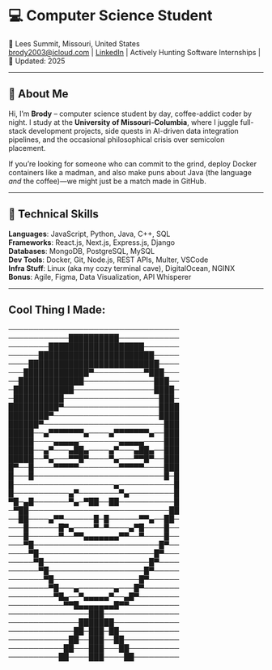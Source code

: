 # 💻 Computer Science Student 
📍 Lees Summit, Missouri, United States  
brody2003@icloud.com |  [LinkedIn](https://www.linkedin.com/in/brody-nelson-ab600027a) |  Actively Hunting Software Internships | 📅 Updated: 2025  

---

## 👋 About Me  

Hi, I’m **Brody** – computer science student by day, coffee-addict coder by night. I study at the **University of Missouri-Columbia**, where I juggle full-stack development projects, side quests in AI-driven data integration pipelines, and the occasional philosophical crisis over semicolon placement.  

If you’re looking for someone who can commit to the grind, deploy Docker containers like a madman, and also make puns about Java (the language *and* the coffee)—we might just be a match made in GitHub.  

---

## 🧠 Technical Skills  
**Languages**: JavaScript, Python, Java, C++, SQL  
**Frameworks**: React.js, Next.js, Express.js, Django  
**Databases**: MongoDB, PostgreSQL, MySQL  
**Dev Tools**: Docker, Git, Node.js, REST APIs, Multer, VSCode  
**Infra Stuff**: Linux (aka my cozy terminal cave), DigitalOcean, NGINX  
**Bonus**: Agile, Figma, Data Visualization, API Whisperer  


---

## Cool Thing I Made: 


──────────────────────────────────
────────────██████████────────────
────────███████████████████───────
──────███████████████████████─────
────██████████████████████████────
───█████████████▀──────────▀███───
──█████████████──────────────███──
─████████████────────────────████─
─██████████───────────────────███─
██████████▀───────────────────████
████████▀─────────────────────████
██████▀────────────────────────███
█████──▄▀▀▀▀▀▀▀▄────▄▀▀▀▀▀▀▀▄──███
█████────▄▄▄▄▄────────▄▄▄▄▄────███
█████──▄▀───▄██▄────▄▀───▄██▄──███
█████──▀▄───▀▀█▀────▀▄───▀▀█▀──███
█▀──█────▀▀▀▀▀────────▀▀▀▀▀────███
█───█──────────────────────────█─█
█────────────────────▄───────────█
█───────────▄▀────────▀▄─────────█
▀█─▄█───────▀▄─▀██──██───────────█
─▀██────────────────────────────██
──██────▄▀▀──────█─█──────▀▀▄──██─
───█──────█▀▄────▀─▀────▄▀█────█──
───█──────▀──▀▀▄▄▄▄▄▄▄▀▀──▀────█──
───▀█─────────────────────────█▀──
────▀█───────────────────────█▀───
─────▀█─────────────────────█▀────
──────▀█───────────────────█▀─────
───────▀█─────────────────█▀──────
────────▀█───▄───────▄───█▀───────
─────────▀█▄──▀▄▄▄▄▄▀──▄█▀────────
───────────▀▀█▄▄▄▄▄▄▄█▀▀──────────
────────────────███───────────────
──────────────███████─────────────
─────────────██─███─██────────────
────────────██──███──██───────────
───────────██───███───██──────────
──────────██────███────██─────────

